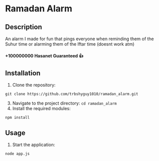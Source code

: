 # Ramadan Alarm

## Description
An alarm I made for fun that pings everyone when reminding them of the Suhur time or alarming them of the Iftar time (doesnt work atm)

#### +100000000 Hasanet Guaranteed 👍

## Installation
1. Clone the repository: 
```
git clone https://github.com/trbshyguy1010/ramadan_alarm.git
```
3. Navigate to the project directory: `cd ramadan_alarm`
4. Install the required modules: 
```
npm install
```

## Usage
1. Start the application: 
```
node app.js
```
